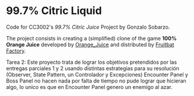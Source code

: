 <!-- 1.0.3-b1 -->
# 99.7% Citric Liquid

Code for CC3002's *99.7% Citric Juice* Project by Gonzalo Sobarzo.


The project consists in creating a (simplified) clone of the game **100% Orange Juice**
developed by [Orange_Juice](http://daidai.moo.jp) and distributed by 
[Fruitbat Factory](https://fruitbatfactory.com).

Tarea 2:
Este proyecto trata de lograr los objetivos pretendidos por las entregas parciales 1 y 2 usando distintas estrategias para su resolución
(Observer, State Pattern, un Controlador y Excepciones)
Encounter Panel y Boss Panel no hacen nada por falta de tiempo no pude lograr que hicieran algo, lo unico es que en Encounter Panel genero 
un enemigo al azar.

